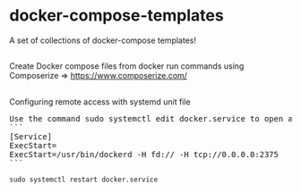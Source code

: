 # docker-compose-templates
A set of collections of docker-compose templates!
##
Create Docker compose files from docker run commands using Composerize => https://www.composerize.com/
##
Configuring remote access with systemd unit file
<pre>Use the command sudo systemctl edit docker.service to open an override file for docker.service in a text editor.
```
[Service]
ExecStart=
ExecStart=/usr/bin/dockerd -H fd:// -H tcp://0.0.0.0:2375
```
</pre>

`sudo systemctl restart docker.service`
